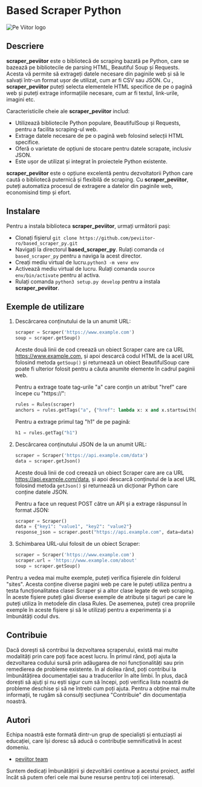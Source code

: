 # Based Scraper Python

![Pe Viitor logo](https://peviitor.ro/static/media/peviitor_logo.df4cd2d4b04f25a93757bb59b397e656.svg)

## Descriere 

**scraper_peviitor** este o bibliotecă de scraping bazată pe Python, care se bazează pe bibliotecile de parsing HTML, Beautiful Soup și Requests. Acesta vă permite să extrageți datele necesare din paginile web și să le salvați într-un format ușor de utilizat, cum ar fi CSV sau JSON. Cu , **scraper_peviitor** puteți selecta elementele HTML specifice de pe o pagină web și puteți extrage informațiile necesare, cum ar fi textul, link-urile, imagini etc.

Caracteristicile cheie ale **scraper_peviitor** includ:
- Utilizează bibliotecile Python populare, BeautifulSoup și Requests, pentru a facilita scraping-ul web.
- Extrage datele necesare de pe o pagină web folosind selecții HTML specifice.
- Oferă o varietate de opțiuni de stocare pentru datele scrapate, inclusiv JSON.
- Este ușor de utilizat și integrat în proiectele Python existente.

**scraper_peviitor** este o opțiune excelentă pentru dezvoltatorii Python care caută o bibliotecă puternică și flexibilă de scraping. Cu **scraper_peviitor**, puteți automatiza procesul de extragere a datelor din paginile web, economisind timp și efort.

## Instalare

Pentru a instala biblioteca **scraper_peviitor**, urmați următorii pași:

- Clonați fișierul `git clone https://github.com/peviitor-ro/based_scraper_py.git`
- Navigați la directorul **based_scraper_py**. Rulați comanda `cd based_scraper_py` pentru a naviga la acest director.
- Creați mediu virtual de lucru.`python3 -m venv env`
- Activează mediu virtual de lucru. Rulați comanda `source env/bin/activate` pentru al activa.
- Rulați comanda `python3 setup.py develop` pentru a instala **scraper_peviitor**.

## Exemple de utilizare 
1. Descărcarea conținutului de la un anumit URL:
    ```py
    scraper = Scraper('https://www.example.com')
    soup = scraper.getSoup()
    ```
    Aceste două linii de cod creează un obiect Scraper care are ca URL https://www.example.com, și apoi descarcă codul HTML de la acel URL folosind metoda  `getSoup()` și returnează un obiect BeautifulSoup care poate fi ulterior folosit pentru a căuta anumite elemente în cadrul paginii web.
    
    Pentru a extrage toate tag-urile "a" care conțin un atribut "href" care începe cu "https://":
    ```py
    rules = Rules(scraper)
    anchors = rules.getTags("a", {"href": lambda x: x and x.startswith("https://")})
    ```
    
    Pentru a extrage primul tag "h1" de pe pagină:
    ```py
    h1 = rules.getTag("h1")
    ```

2. Descărcarea conținutului JSON de la un anumit URL:
    ```py
    scraper = Scraper('https://api.example.com/data')
    data = scraper.getJson()
    ```
    Aceste două linii de cod creează un obiect Scraper care are ca URL https://api.example.com/data, și apoi descarcă conținutul de la acel URL folosind metoda `getJson()` și returnează un dicționar Python care conține datele JSON.
    
    Pentru a face un request POST către un API și a extrage răspunsul în format JSON:
    ```py
    scraper = Scraper()
    data = {"key1": "value1", "key2": "value2"}
    response_json = scraper.post("https://api.example.com", data=data)
    ```
3. Schimbarea URL-ului folosit de un obiect Scraper:
     ```py
    scraper = Scraper('https://www.example.com')
    scraper.url = 'https://www.example.com/about'
    soup = scraper.getSoup()
    ```

Pentru a vedea mai multe exemple, puteți verifica fișierele din folderul "sites". Acesta conține diverse pagini web pe care le puteți utiliza pentru a testa funcționalitatea clasei Scraper și a altor clase legate de web scraping. În aceste fișiere puteți găsi diverse exemple de atribute și taguri pe care le puteți utiliza în metodele din clasa Rules. De asemenea, puteți crea propriile exemple în aceste fișiere și să le utilizați pentru a experimenta și a îmbunătăți codul dvs.

## Contribuie
Dacă dorești să contribui la dezvoltarea scraperului, există mai multe modalități prin care poți face acest lucru. În primul rând, poți ajuta la dezvoltarea codului sursă prin adăugarea de noi funcționalități sau prin remedierea de probleme existente. În al doilea rând, poți contribui la îmbunătățirea documentației sau a traducerilor în alte limbi. În plus, dacă dorești să ajuți și nu ești sigur cum să începi, poți verifica lista noastră de probleme deschise și să ne întrebi cum poți ajuta. Pentru a obține mai multe informații, te rugăm să consulți secțiunea "Contribuie" din documentația noastră.

## Autori
 Echipa noastră este formată dintr-un grup de specialiști și entuziaști ai educației, care își doresc să aducă o contribuție semnificativă în acest domeniu. 

- [peviitor team](https://github.com/peviitor-ro)

Suntem dedicați îmbunătățirii și dezvoltării continue a acestui proiect, astfel încât să putem oferi cele mai bune resurse pentru toți cei interesați.
